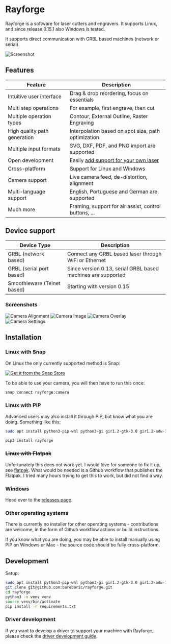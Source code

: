 # Rayforge

Rayforge is a software for laser cutters and engravers. It supports Linux, and
since release 0.15.1 also Windows is tested.

It supports direct communication with GRBL based machines (network or serial).

![Screenshot](docs/ss-main.png)

## Features

| Feature                          | Description                                                |
| -------------------------------- | ---------------------------------------------------------- |
| Intuitive user interface         | Drag & drop reordering, focus on essentials                |
| Multi step operations            | For example, first engrave, then cut                       |
| Multiple operation types         | Contour, External Outline, Raster Engraving                |
| High quality path generation     | Interpolation based on spot size, path optimization        |
| Multiple input formats           | SVG, DXF, PDF, and PNG import are supported                |
| Open development                 | Easily [add support for your own laser](docs/driver.md)    |
| Cross-platform                   | Support for Linux and Windows                              |
| Camera support                   | Live camera feed, de-distortion, alignment                 |
| Multi-language support           | English, Portuguese and German are supported               |
| Much more                        | Framing, support for air assist, control buttons, ...      |


## Device support

| Device Type                      | Description                                                  |
| -------------------------------- | ------------------------------------------------------------ |
| GRBL (network based)             | Connect any GRBL based laser through WiFi or Ethernet        |
| GRBL (serial port based)         | Since version 0.13, serial GRBL based machines are supported |
| Smoothieware (Telnet based)      | Starting with version 0.15                                   |


### Screenshots

![Camera Alignment](docs/camera-alignment.png)
![Camera Image](docs/camera-image.png)
![Camera Overlay](docs/camera-overlay.png)
![Camera Settings](docs/camera-settings.png)


## Installation

### Linux with Snap

On Linux the only currently supported method is Snap:

[![Get it from the Snap Store](https://snapcraft.io/en/light/install.svg)](https://snapcraft.io/rayforge)

To be able to use your camera, you will then have to run this once:

```bash
snap connect rayforge:camera
```

### Linux with PIP

Advanced users may also install it through PIP, but know what you are doing. Something like this:

```bash
sudo apt install python3-pip-whl python3-gi gir1.2-gtk-3.0 gir1.2-adw-1 gir1.2-gdkpixbuf-2.0 libgirepository-1.0-dev libgirepository-2.0-0 libvips42t64 libpotrace-dev libagg-dev

pip3 install rayforge
```

### ~~Linux with Flatpak~~

Unfortunately this does not work yet. I would love for someone to fix it up, see [flatpak](flatpak/).
What would be needed is a Github workflow that publishes the Flatpak. I tried many hours trying
to get this to work, but did not find a way.


### Windows

Head over to the [releases page](https://github.com/barebaric/rayforge/releases/).


### Other operating systems

There is currently no installer for other operating systems - contributions are
welcome, in the form of Github workflow actions or build instructions.

If you know what you are doing, you may be able to install manually using
PIP on Windows or Mac - the source code should be fully cross-platform.


## Development

Setup:
```bash
sudo apt install python3-pip-whl python3-gi gir1.2-gtk-3.0 gir1.2-adw-1 libgirepository-1.0-dev libgirepository-2.0-0 libvips42t64
git clone git@github.com:barebaric/rayforge.git
cd rayforge
python3 -m venv venv
source venv/bin/activate
pip install -r requirements.txt
```

### Driver development

If you want to develop a driver to support your machine with Rayforge,
please check the [driver development guide](docs/driver.md).
